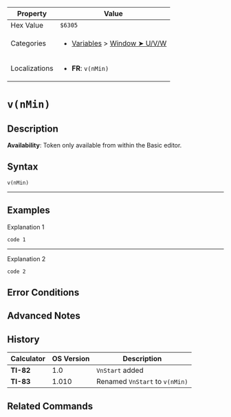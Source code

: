 | Property      | Value |
|---------------|-------|
| Hex Value     | `$6305`|
| Categories    | <ul><li>[Variables](<../categories/Variables.md>) > [Window ➤ U/V/W](<../categories/Variables.md#Window ➤ U/V/W>)</li></ul> |
| Localizations | <ul><li><b>FR</b>: `v(nMin)`</li></ul> |

# `v(nMin)`

## Description



<b>Availability</b>: Token only available from within the Basic editor.

## Syntax
`v(nMin)`

<hr>

## Examples

Explanation 1
```ti-basic
code 1
```
---
Explanation 2
```ti-basic
code 2
```

## Error Conditions


## Advanced Notes


## History
| Calculator | OS Version | Description |
|------------|------------|-------------|
| <b>TI-82</b> | 1.0 | `VnStart` added
| <b>TI-83</b> | 1.010 | Renamed `VnStart` to `v(nMin)`

## Related Commands

    